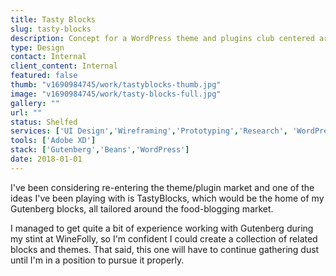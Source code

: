 ```yaml
---
title: Tasty Blocks
slug: tasty-blocks
description: Concept for a WordPress theme and plugins club centered around the Gutenberg editor.
type: Design
contact: Internal
client_content: Internal
featured: false
thumb: "v1690984745/work/tastyblocks-thumb.jpg"
image: "v1690984745/work/tasty-blocks-full.jpg"
gallery: ""
url: ""
status: Shelfed
services: ['UI Design','Wireframing','Prototyping','Research', 'WordPress Plugin Development']
tools: ['Adobe XD']
stack: ['Gutenberg','Beans','WordPress']
date: 2018-01-01
---
```

I've been considering re-entering the theme/plugin market and one of the ideas I've been playing with is TastyBlocks, which would be the home of my Gutenberg blocks, all tailored around the food-blogging market. 

I managed to get quite a bit of experience working with Gutenberg during my stint at WineFolly, so I'm confident I could create a collection of related blocks and themes. That said, this one will have to continue gathering dust until I'm in a position to pursue it properly.